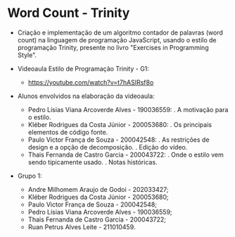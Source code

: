 # Word Count - Trinity

* Criação e implementação de um algoritmo contador de palavras (word count) na linguagem de programação JavaScript, usando o estilo de programação Trinity, presente no livro "Exercises in Programming Style".

* Videoaula Estilo de Programação Trinity - G1:
	-  https://youtube.com/watch?v=t7hASIRsf8o

* Alunos envolvidos na elaboração da videoaula:
	- Pedro Lísias Viana Arcoverde Alves - 190036559:
		. A motivação para o estilo.
	- Kléber Rodrigues da Costa Júnior - 200053680:
		. Os principais elementos de código fonte.
	- Paulo Victor França de Souza - 200042548:
		. As restrições de design e a opção de decomposição.
		. Edição do vídeo.
	- Thais Fernanda de Castro Garcia - 200043722:
		. Onde o estilo vem sendo tipicamente usado.
		. Notas históricas.

* Grupo 1:
	- Andre Milhomem Araujo de Godoi - 202033427;
	- Kléber Rodrigues da Costa Júnior - 200053680;
	- Paulo Victor França de Souza - 200042548;
	- Pedro Lísias Viana Arcoverde Alves - 190036559;
	- Thais Fernanda de Castro Garcia - 200043722;
	- Ruan Petrus Alves Leite - 211010459.

